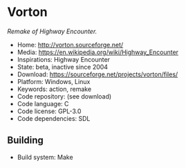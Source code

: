 # Vorton

_Remake of Highway Encounter._

- Home: http://vorton.sourceforge.net/
- Media: https://en.wikipedia.org/wiki/Highway_Encounter
- Inspirations: Highway Encounter
- State: beta, inactive since 2004
- Download: https://sourceforge.net/projects/vorton/files/
- Platform: Windows, Linux
- Keywords: action, remake
- Code repository: (see download)
- Code language: C
- Code license: GPL-3.0
- Code dependencies: SDL

## Building

- Build system: Make
